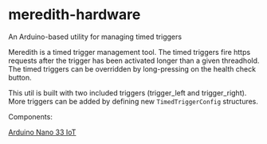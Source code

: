 # meredith-hardware
An Arduino-based utility for managing timed triggers

Meredith is a timed trigger management tool. The timed triggers fire https requests after the trigger has been activated longer than a given threadhold. The timed triggers can be overridden by long-pressing on the health check button.

This util is built with two included triggers (trigger_left and trigger_right). More triggers can be added by defining new `TimedTriggerConfig` structures.

Components:

[Arduino Nano 33 IoT](https://store-usa.arduino.cc/products/arduino-nano-33-iot)
